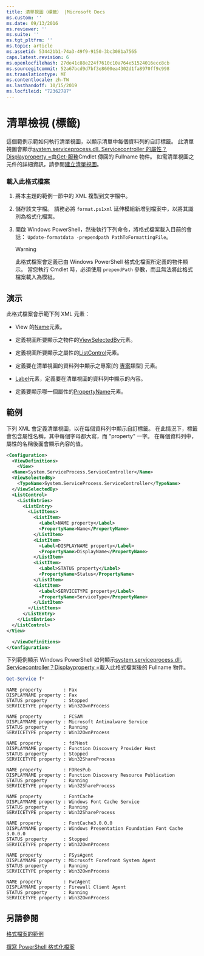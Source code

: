 ```yaml
---
title: 清單視圖（標籤） |Microsoft Docs
ms.custom: ''
ms.date: 09/13/2016
ms.reviewer: ''
ms.suite: ''
ms.tgt_pltfrm: ''
ms.topic: article
ms.assetid: 53442bb1-74a3-49f9-9150-3bc3081a7565
caps.latest.revision: 6
ms.openlocfilehash: 27de41c88e224f7610c10a764e51524016ecc8cb
ms.sourcegitcommit: 52a67bcd9d7bf3e8600ea4302d1fa8970ff9c998
ms.translationtype: MT
ms.contentlocale: zh-TW
ms.lasthandoff: 10/15/2019
ms.locfileid: "72362787"
---
```

# <a name="list-view-labels"></a>清單檢視 (標籤)

這個範例示範如何執行清單視圖，以顯示清單中每個資料列的自訂標籤。 此清單視圖會顯示[system.serviceprocess.dll. Servicecontroller 的屬性？Displayproperty =](/dotnet/api/System.ServiceProcess.ServiceController)由[Get-服務](/powershell/module/Microsoft.PowerShell.Management/Get-Service)Cmdlet 傳回的 Fullname 物件。 如需清單視圖之元件的詳細資訊，請參閱[建立清單視圖](./creating-a-list-view.md)。

### <a name="to-load-this-formatting-file"></a>載入此格式檔案

1. 將本主題的範例一節中的 XML 複製到文字檔中。

2. 儲存該文字檔。 請務必將 `format.ps1xml` 延伸模組新增到檔案中，以將其識別為格式化檔案。

3. 開啟 Windows PowerShell，然後執行下列命令，將格式檔案載入目前的會話： `Update-formatdata -prependpath PathToFormattingFile`。

   > [!WARNING]
   > 此格式檔案會定義已由 Windows PowerShell 格式化檔案所定義的物件顯示。 當您執行 Cmdlet 時，必須使用 `prependPath` 參數，而且無法將此格式檔案載入為模組。

## <a name="demonstrates"></a>演示

此格式檔案會示範下列 XML 元素：

- View 的[Name](./name-element-for-view-format.md)元素。

- 定義視圖所要顯示之物件的[ViewSelectedBy](./viewselectedby-element-format.md)元素。

- 定義視圖所要顯示之屬性的[ListControl](./listcontrol-element-format.md)元素。

- 定義要在清單視圖的資料列中顯示之專案[的 [專案](./listitem-element-for-listitems-for-listcontrol-format.md)類型] 元素。

- [Label](./label-element-for-listitem-for-listcontrol-format.md)元素，定義要在清單視圖的資料列中顯示的內容。

- 定義要顯示哪一個屬性的[PropertyName](./propertyname-element-for-listitem-for-listcontrol-format.md)元素。

## <a name="example"></a>範例

下列 XML 會定義清單視圖，以在每個資料列中顯示自訂標籤。 在此情況下，標籤會包含屬性名稱，其中每個字母都大寫，而 "property" 一字。 在每個資料列中，屬性的名稱後面會顯示內容的值。

```xml
<Configuration>
  <ViewDefinitions>
    <View>
  <Name>System.ServiceProcess.ServiceController</Name>
  <ViewSelectedBy>
    <TypeName>System.ServiceProcess.ServiceController</TypeName>
  </ViewSelectedBy>
  <ListControl>
    <ListEntries>
      <ListEntry>
        <ListItems>
          <ListItem>
            <Label>NAME property</Label>
            <PropertyName>Name</PropertyName>
          </ListItem>
          <ListItem>
            <Label>DISPLAYNAME property</Label>
            <PropertyName>DisplayName</PropertyName>
          </ListItem>
          <ListItem>
            <Label>STATUS property</Label>
            <PropertyName>Status</PropertyName>
          </ListItem>
          <ListItem>
            <Label>SERVICETYPE property</Label>
            <PropertyName>ServiceType</PropertyName>
          </ListItem>
        </ListItems>
      </ListEntry>
    </ListEntries>
  </ListControl>
</View>

  </ViewDefinitions>
</Configuration>
```

下列範例顯示 Windows PowerShell 如何顯示[system.serviceprocess.dll. Servicecontroller？Displayproperty =](/dotnet/api/System.ServiceProcess.ServiceController)載入此格式檔案後的 Fullname 物件。

```powershell
Get-Service f*
```

```output
NAME property        : Fax
DISPLAYNAME property : Fax
STATUS property      : Stopped
SERVICETYPE property : Win32OwnProcess

NAME property        : FCSAM
DISPLAYNAME property : Microsoft Antimalware Service
STATUS property      : Running
SERVICETYPE property : Win32OwnProcess

NAME property        : fdPHost
DISPLAYNAME property : Function Discovery Provider Host
STATUS property      : Stopped
SERVICETYPE property : Win32ShareProcess

NAME property        : FDResPub
DISPLAYNAME property : Function Discovery Resource Publication
STATUS property      : Running
SERVICETYPE property : Win32ShareProcess

NAME property        : FontCache
DISPLAYNAME property : Windows Font Cache Service
STATUS property      : Running
SERVICETYPE property : Win32ShareProcess

NAME property        : FontCache3.0.0.0
DISPLAYNAME property : Windows Presentation Foundation Font Cache 3.0.0.0
STATUS property      : Stopped
SERVICETYPE property : Win32OwnProcess

NAME property        : FSysAgent
DISPLAYNAME property : Microsoft Forefront System Agent
STATUS property      : Running
SERVICETYPE property : Win32OwnProcess

NAME property        : FwcAgent
DISPLAYNAME property : Firewall Client Agent
STATUS property      : Running
SERVICETYPE property : Win32OwnProcess
```

## <a name="see-also"></a>另請參閱

[格式檔案的範例](./examples-of-formatting-files.md)

[撰寫 PowerShell 格式化檔案](./writing-a-powershell-formatting-file.md)

